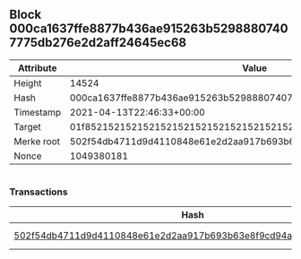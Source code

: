 ## Block 000ca1637ffe8877b436ae915263b52988807407775db276e2d2aff24645ec68

Attribute | Value
--- | ---
Height | 14524
Hash | 000ca1637ffe8877b436ae915263b52988807407775db276e2d2aff24645ec68
Timestamp | 2021-04-13T22:46:33+00:00
Target | 01f8521521521521521521521521521521521521521521521521521521521521
Merke root | 502f54db4711d9d4110848e61e2d2aa917b693b63e8f9cd94a72da29e3662592
Nonce | 1049380181

```

```

### Transactions

Hash | Amount
--- | ---
[502f54db4711d9d4110848e61e2d2aa917b693b63e8f9cd94a72da29e3662592](502f54db4711d9d4110848e61e2d2aa917b693b63e8f9cd94a72da29e3662592.md) | 10.00000000 SKEPTI 
